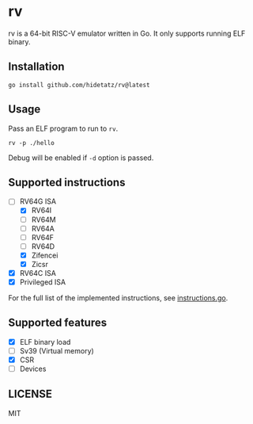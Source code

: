 # rv

rv is a 64-bit RISC-V emulator written in Go.
It only supports running ELF binary.

## Installation

```
go install github.com/hidetatz/rv@latest
```

## Usage

Pass an ELF program to run to `rv`.

```
rv -p ./hello
```

Debug will be enabled if `-d` option is passed.

## Supported instructions

- [ ] RV64G ISA
  - [x] RV64I
  - [ ] RV64M
  - [ ] RV64A
  - [ ] RV64F
  - [ ] RV64D
  - [x] Zifencei
  - [x] Zicsr
- [x] RV64C ISA
- [x] Privileged ISA

For the full list of the implemented instructions, see [instructions.go](./instructions.go).

## Supported features

- [x] ELF binary load
- [ ] Sv39 (Virtual memory)
- [x] CSR
- [ ] Devices

## LICENSE

MIT
